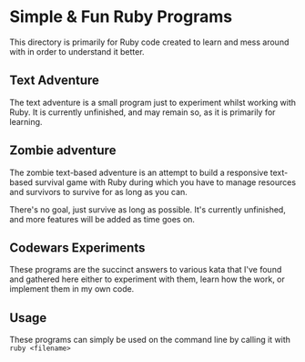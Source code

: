 # Simple & Fun Ruby Programs

This directory is primarily for Ruby code created to learn and mess around with in order to understand it better.

## Text Adventure

The text adventure is a small program just to experiment whilst working with Ruby.
It is currently unfinished, and may remain so, as it is primarily for learning.

## Zombie adventure

The zombie text-based adventure is an attempt to build a responsive text-based survival game with Ruby during which you have to manage resources and survivors to survive for as long as you can.

There's no goal, just survive as long as possible.  It's currently unfinished, and more features will be added as time goes on.

## Codewars Experiments

These programs are the succinct answers to various kata that I've found and gathered here
either to experiment with them, learn how the work, or implement them in my own code.

## Usage

These programs can simply be used on the command line by calling it with `ruby <filename>`
